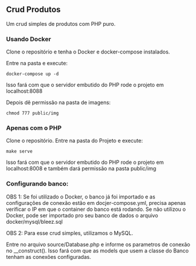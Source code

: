 ##  Crud Produtos 

Um crud simples de produtos com PHP puro.

### Usando Docker
Clone o repositório e tenha o Docker e docker-compose instalados.

Entre na pasta e execute: 
```
docker-compose up -d
```
Isso fará com que o servidor embutido do PHP rode o projeto em localhost:8088

Depois dê permissão na pasta de imagens:
```
chmod 777 public/img
```

### Apenas com o PHP

Clone o repositório.
Entre na pasta do Projeto e execute:
```
make serve
```

Isso fará com que o servidor embutido do PHP rode o projeto em localhost:8008 e também dará permissão na pasta public/img


### Configurando banco:

OBS 1: Se foi utilizado o Docker, o banco já foi importado e as configurações de conexão estão em docjer-compose.yml, precisa apenas verificar o IP em que o container do banco está rodando. Se não utilizou o Docker, pode ser importado pro seu banco de dados o arquivo docker/mysql/bleez.sql

OBS 2: Para esse crud simples, utilizamos o MySQL.

Entre no arquivo source/Database.php e informe os parametros de conexão no __construct().
Isso fará com que as models que usem a classe do Banco tenham as conexões configuradas.